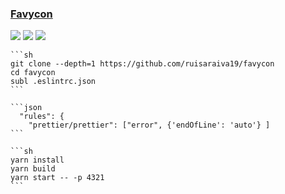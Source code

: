 ### [Favycon](https://github.com/ruisaraiva19/favycon)

![](https://img.shields.io/github/license/ruisaraiva19/favycon?style=flat-square) ![](https://img.shields.io/github/last-commit/scillidan/favycon/main?label=last%20commit%20(fork)&style=flat-square)
![](https://img.shields.io/badge/Vercel-black?style=flat&logo=Vercel&logoColor=white)

````{tab} From source
```sh
git clone --depth=1 https://github.com/ruisaraiva19/favycon
cd favycon
subl .eslintrc.json
```

```json
  "rules": {
    "prettier/prettier": ["error", {'endOfLine': 'auto'} ]
```

```sh
yarn install
yarn build
yarn start -- -p 4321
```
````